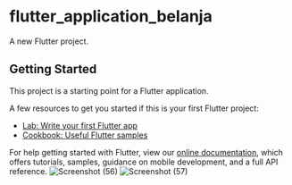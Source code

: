 # flutter_application_belanja

A new Flutter project.

## Getting Started

This project is a starting point for a Flutter application.

A few resources to get you started if this is your first Flutter project:

- [Lab: Write your first Flutter app](https://flutter.dev/docs/get-started/codelab)
- [Cookbook: Useful Flutter samples](https://flutter.dev/docs/cookbook)

For help getting started with Flutter, view our
[online documentation](https://flutter.dev/docs), which offers tutorials,
samples, guidance on mobile development, and a full API reference.
![Screenshot (56)](https://user-images.githubusercontent.com/89899666/159160000-a0a22abd-7a2c-4342-b386-9f5ad81dffbb.png)
![Screenshot (57)](https://user-images.githubusercontent.com/89899666/159160002-93e3e859-e4cb-4ff9-a810-975a7558c7bd.png)

